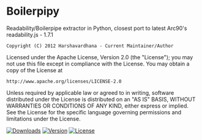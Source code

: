 Boilerpipy
======

Readability/Boilerpipe extractor in Python, closest port to latest Arc90's readability.js - 1.7.1

    Copyright (C) 2012 Harshavardhana - Current Maintainer/Author

Licensed under the Apache License, Version 2.0 (the "License");
you may not use this file except in compliance with the License.
You may obtain a copy of the License at

    http://www.apache.org/licenses/LICENSE-2.0

Unless required by applicable law or agreed to in writing, software
distributed under the License is distributed on an "AS IS" BASIS,
WITHOUT WARRANTIES OR CONDITIONS OF ANY KIND, either express or implied.
See the License for the specific language governing permissions and
limitations under the License.

[![Downloads](https://img.shields.io/pypi/dm/boilerpipy.svg)](https://pypi.python.org/pypi/boilerpipy/)
[![Version](https://img.shields.io/pypi/v/boilerpipy.svg)](https://pypi.python.org/pypi/boilerpipy/)
[![License](https://img.shields.io/pypi/l/boilerpipy.svg)](https://pypi.python.org/pypi/boilerpipy/)

